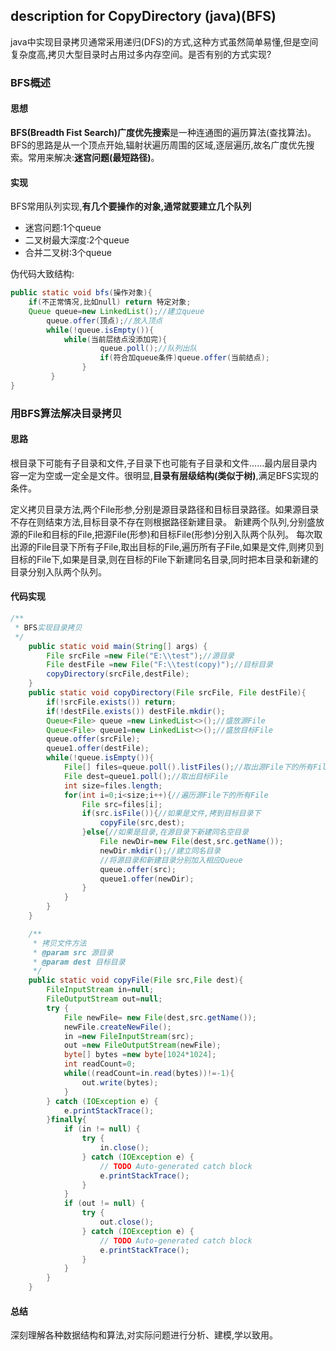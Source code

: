 ## description for CopyDirectory (java)(BFS)
java中实现目录拷贝通常采用递归(DFS)的方式,这种方式虽然简单易懂,但是空间复杂度高,拷贝大型目录时占用过多内存空间。是否有别的方式实现?
### BFS概述
#### 思想
**BFS(Breadth Fist Search)广度优先搜索**是一种连通图的遍历算法(查找算法)。BFS的思路是从一个顶点开始,辐射状遍历周围的区域,逐层遍历,故名广度优先搜索。常用来解决:**迷宫问题(最短路径)**。
#### 实现
BFS常用队列实现,**有几个要操作的对象,通常就要建立几个队列**
* 迷宫问题:1个queue
* 二叉树最大深度:2个queue
* 合并二叉树:3个queue

伪代码大致结构:
```java
public static void bfs(操作对象){
	if(不正常情况,比如null) return 特定对象;
   	Queue queue=new LinkedList();//建立queue
    	queue.offer(顶点);//放入顶点
        while(!queue.isEmpty()){
        	while(当前层结点没添加完){
            		queue.poll();//队列出队
            		if(符合加queue条件)queue.offer(当前结点);
                }
         }        
}

```
### 用BFS算法解决目录拷贝
#### 思路
根目录下可能有子目录和文件,子目录下也可能有子目录和文件......最内层目录内容一定为空或一定全是文件。很明显,**目录有层级结构(类似于树)**,满足BFS实现的条件。

定义拷贝目录方法,两个File形参,分别是源目录路径和目标目录路径。如果源目录不存在则结束方法,目标目录不存在则根据路径新建目录。
新建两个队列,分别盛放源的File和目标的File,把源File(形参)和目标File(形参)分别入队两个队列。
每次取出源的File目录下所有子File,取出目标的File,遍历所有子File,如果是文件,则拷贝到目标的File下,如果是目录,则在目标的File下新建同名目录,同时把本目录和新建的目录分别入队两个队列。
#### 代码实现
```java
/**
 * BFS实现目录拷贝
 */
    public static void main(String[] args) {
        File srcFile =new File("E:\\test");//源目录
        File destFile =new File("F:\\test(copy)");//目标目录
        copyDirectory(srcFile,destFile);
    }
    public static void copyDirectory(File srcFile, File destFile){
        if(!srcFile.exists()) return;
        if(!destFile.exists()) destFile.mkdir();
        Queue<File> queue =new LinkedList<>();//盛放源File
        Queue<File> queue1=new LinkedList<>();//盛放目标File
        queue.offer(srcFile);
        queue1.offer(destFile);
        while(!queue.isEmpty()){
            File[] files=queue.poll().listFiles();//取出源File下的所有File
            File dest=queue1.poll();//取出目标File
            int size=files.length;
            for(int i=0;i<size;i++){//遍历源File下的所有File
                File src=files[i];
                if(src.isFile()){//如果是文件,拷到目标目录下
                    copyFile(src,dest);
                }else{//如果是目录,在源目录下新建同名空目录
                    File newDir=new File(dest,src.getName());
                    newDir.mkdir();//建立同名目录
                    //将源目录和新建目录分别加入相应Queue
                    queue.offer(src);
                    queue1.offer(newDir);
                }
            }
        }
    }

    /**
     * 拷贝文件方法
     * @param src 源目录
     * @param dest 目标目录
     */
    public static void copyFile(File src,File dest){
        FileInputStream in=null;
        FileOutputStream out=null;
        try {
            File newFile= new File(dest,src.getName());
            newFile.createNewFile();
            in =new FileInputStream(src);
            out =new FileOutputStream(newFile);
            byte[] bytes =new byte[1024*1024];
            int readCount=0;
            while((readCount=in.read(bytes))!=-1){
                out.write(bytes);
            }
        } catch (IOException e) {
            e.printStackTrace();
        }finally{
            if (in != null) {
                try {
                    in.close();
                } catch (IOException e) {
                    // TODO Auto-generated catch block
                    e.printStackTrace();
                }
            }
            if (out != null) {
                try {
                    out.close();
                } catch (IOException e) {
                    // TODO Auto-generated catch block
                    e.printStackTrace();
                }
            }
        }
    }
```
#### 总结
深刻理解各种数据结构和算法,对实际问题进行分析、建模,学以致用。

